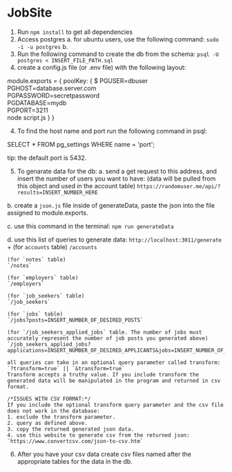 # JobSite
1. Run `npm install` to get all dependencies
2. Access postgres
  a. for ubuntu users, use the following command: `sudo -i -u postgres`
  b.
3. Run the following command to create the db from the schema: `psql -U postgres < INSERT_FILE_PATH.sql`
3. create a config.js file (or .env file) with the following layout:

  module.exports = {
    poolKey: {
      $ PGUSER=dbuser \
      PGHOST=database.server.com \
      PGPASSWORD=secretpassword \
      PGDATABASE=mydb \
      PGPORT=3211 \
      node script.js
    }
  }

4. To find the host name and port run the following command in psql:

  SELECT *
  FROM pg_settings
  WHERE name = 'port';

tip: the default port is 5432.

5. To genarate data for the db:
  a. send a get request to this address, and insert the number of users you want to have:
  (data will be pulled from this object and used in the account table)
  `https://randomuser.me/api/?results=INSERT_NUMBER_HERE`
  
  b. create a `json.js` file inside of generateData, paste the json into the file assigned to module.exports.

  c. use this command in the terminal: `npm run generateData`

  d. use this list of queries to generate data:
  `http://localhost:3011/generate` +
    (for `accounts` table)
    `/accounts`

    (for `notes` table)
    `/notes`

    (for `employers` table)
    `/employers`

    (for `job_seekers` table)
    `/job_seekers`

    (for `jobs` table)
    `/jobs?posts=INSERT_NUMBER_OF_DESIRED_POSTS`

    (for `/job_seekers_applied_jobs` table. The number of jobs must accurately represent the number of job posts you generated above)
    `/job_seekers_applied_jobs?applications=INSERT_NUMBER_OF_DESIRED_APPLICANTS&jobs=INSERT_NUMBER_OF_JOB_POSTS_USED_IN_JOBS`

    all queries can take in an optional query parameter called transform: `?transform=true` || `&transform=true`
    Transform accepts a truthy value. If you include transform the generated data will be manipulated in the program and returned in csv format.

    /*ISSUES WITH CSV FORMAT:*/
    If you include the optional transform query parameter and the csv file does not work in the database:
    1. exclude the transform parameter.
    2. query as defined above.
    3. copy the returned generated json data.
    4. use this website to generate csv from the returned json: `https://www.convertcsv.com/json-to-csv.htm`

6. After you have your csv data create csv files named after the appropriate tables for the data in the db.